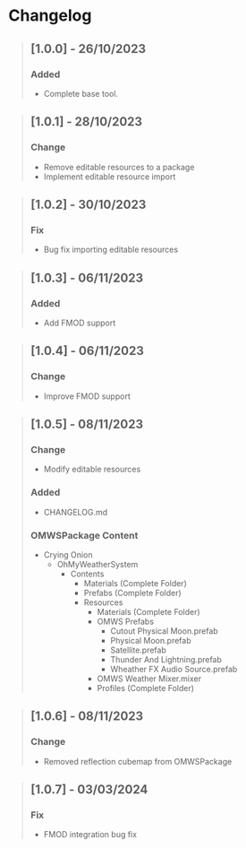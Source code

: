 # Changelog

> ## [1.0.0] - 26/10/2023
> ### Added
> - Complete base tool.

> ## [1.0.1] - 28/10/2023
> ### Change
> - Remove editable resources to a package
> - Implement editable resource import

> ## [1.0.2] - 30/10/2023
> ### Fix
> - Bug fix importing editable resources

> ## [1.0.3] - 06/11/2023
> ### Added
> - Add FMOD support

> ## [1.0.4] - 06/11/2023
> ### Change
> - Improve FMOD support

> ## [1.0.5] - 08/11/2023
> ### Change
> - Modify editable resources
> 
> ### Added
> - CHANGELOG.md
>
> ### OMWSPackage Content
> - Crying Onion
>   - OhMyWeatherSystem
>     - Contents
>       - Materials (Complete Folder)
>       - Prefabs (Complete Folder)
>       - Resources
>         - Materials (Complete Folder)
>         - OMWS Prefabs
>           - Cutout Physical Moon.prefab
>           - Physical Moon.prefab
>           - Satellite.prefab
>           - Thunder And Lightning.prefab
>           - Wheather FX Audio Source.prefab
>         - OMWS Weather Mixer.mixer
>         - Profiles (Complete Folder)

> ## [1.0.6] - 08/11/2023
> ### Change
> - Removed reflection cubemap from OMWSPackage

> ## [1.0.7] - 03/03/2024
> ### Fix
> - FMOD integration bug fix